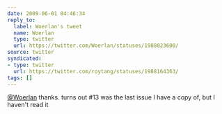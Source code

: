 ```yaml
---
date: 2009-06-01 04:46:34
reply_to:
  label: Woerlan's tweet
  name: Woerlan
  type: twitter
  url: https://twitter.com/Woerlan/statuses/1988023600/
source: twitter
syndicated:
- type: twitter
  url: https://twitter.com/roytang/statuses/1988164363/
tags: []
---
```


[@Woerlan](https://twitter.com/Woerlan/) thanks. turns out #13 was the last issue I have a copy of, but I haven't read it